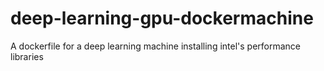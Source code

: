 # deep-learning-gpu-dockermachine
A dockerfile for a deep learning machine installing intel's performance libraries
